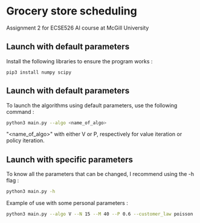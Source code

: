 # Grocery store scheduling

Assignment 2 for ECSE526 AI course at McGill University

## Launch with default parameters
Install the following libraries to ensure the program works :
```
pip3 install numpy scipy
```

## Launch with default parameters

To launch the algorithms using default parameters, use the following command :
```bash
python3 main.py --algo <name_of_algo>
```
"<name_of_algo>" with either V or P, respectively for value iteration or policy iteration.

## Launch with specific parameters

To know all the parameters that can be changed, I recommend using the -h flag :
```bash
python3 main.py -h
```

Example of use with some personal parameters :
```bash
python3 main.py --algo V --N 15 --M 40 --P 0.6 --customer_law poisson
```